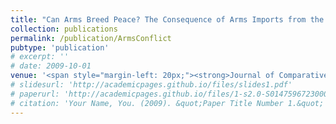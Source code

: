 ```yaml
---
title: "Can Arms Breed Peace? The Consequence of Arms Imports from the US on Civil Wars (with Xiaoyu He)"
collection: publications
permalink: /publication/ArmsConflict
pubtype: 'publication'
# excerpt: ''
# date: 2009-10-01
venue: '<span style="margin-left: 20px;"><strong>Journal of Comparative Economics</strong>, 2024</span>'
# slidesurl: 'http://academicpages.github.io/files/slides1.pdf'
# paperurl: 'http://academicpages.github.io/files/1-s2.0-S0147596723000653-main.pdf'
# citation: 'Your Name, You. (2009). &quot;Paper Title Number 1.&quot; <i>Journal 1</i>. 1(1).'
---
```

